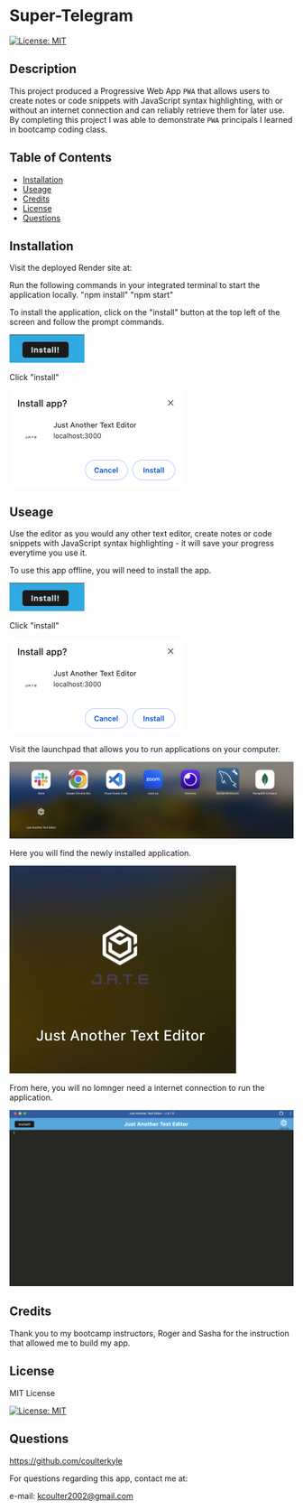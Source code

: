 # Super-Telegram

[![License: MIT](https://img.shields.io/badge/License-MIT-yellow.svg)](https://opensource.org/licenses/MIT)

## Description

This project produced a Progressive Web App `PWA` that allows users to create notes or code snippets with JavaScript syntax highlighting, with or without an internet connection and can reliably retrieve them for later use.
By completing this project I was able to demonstrate `PWA` principals I learned in bootcamp coding class.

## Table of Contents

- [Installation](#Installation)
- [Useage](#Useage)
- [Credits](#Credits)
- [License](#License)
- [Questions](#Questions)


## Installation

Visit the deployed Render site at:

Run the following commands in your integrated terminal to start the application locally.
"npm install"
"npm start"

To install the application, click on the "install" button at the top left of the screen and follow the prompt commands.

![install](./assets/screenshots/install-button.png)

Click "install"

![prompt](./assets/screenshots/prompt-to-install.png)

## Useage

Use the editor as you would any other text editor, create notes or code snippets with JavaScript syntax highlighting - it will save your progress everytime you use it.

To use this app offline, you will need to install the app.

![install](./assets/screenshots/install-button.png)

Click "install"

![prompt](./assets/screenshots/prompt-to-install.png)

Visit the launchpad that allows you to run applications on your computer.

![launchpad](./assets/screenshots/launchpad.png)

Here you will find the newly installed application.

![jate-icon](./assets/screenshots/jate-icon.png)

From here, you will no lomnger need a internet connection to run the application.

![app-open](./assets/screenshots/app-open.png)



## Credits

Thank you to my bootcamp instructors, Roger and Sasha for the instruction that allowed me to build my app.


## License

MIT License

[![License: MIT](https://img.shields.io/badge/License-MIT-yellow.svg)](https://opensource.org/licenses/MIT)


## Questions

https://github.com/coulterkyle

For questions regarding this app, contact me at:

e-mail: kcoulter2002@gmail.com